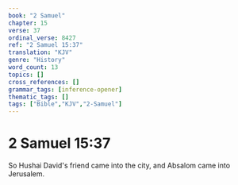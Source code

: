 ```yaml
---
book: "2 Samuel"
chapter: 15
verse: 37
ordinal_verse: 8427
ref: "2 Samuel 15:37"
translation: "KJV"
genre: "History"
word_count: 13
topics: []
cross_references: []
grammar_tags: [inference-opener]
thematic_tags: []
tags: ["Bible","KJV","2-Samuel"]
---
```


# 2 Samuel 15:37

So Hushai David's friend came into the city, and Absalom came into Jerusalem.

